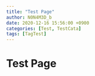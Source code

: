 ```yaml
---
title: "Test Page"
author: N0N4M3D_b
date: 2020-12-16 15:56:00 +0900
categories: [Test, TestCata]
tags: [TagTest]
---
```


# Test Page